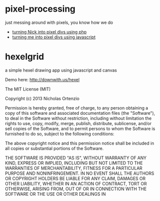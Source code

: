 pixel-processing
================

just messing around with pixels, you know how we do

* [turning Nick into pixel divs using php](http://pancaketheorem.com/stuff/pixelprocessing/nick.php)
* [turning me into pixel divs using javascript](http://pancaketheorem.com/stuff/pixelprocessing/jenn.html)

hexelgrid
=========

a simple hexel drawing app using javascript and canvas

Demo here: http://downwith.us/hexel

The MIT License (MIT)

Copyright (c) 2013 Nicholas Ortenzio 

Permission is hereby granted, free of charge, to any person obtaining a copy
of this software and associated documentation files (the "Software"), to deal
in the Software without restriction, including without limitation the rights
to use, copy, modify, merge, publish, distribute, sublicense, and/or sell
copies of the Software, and to permit persons to whom the Software is
furnished to do so, subject to the following conditions:

The above copyright notice and this permission notice shall be included in
all copies or substantial portions of the Software.

THE SOFTWARE IS PROVIDED "AS IS", WITHOUT WARRANTY OF ANY KIND, EXPRESS OR
IMPLIED, INCLUDING BUT NOT LIMITED TO THE WARRANTIES OF MERCHANTABILITY,
FITNESS FOR A PARTICULAR PURPOSE AND NONINFRINGEMENT. IN NO EVENT SHALL THE
AUTHORS OR COPYRIGHT HOLDERS BE LIABLE FOR ANY CLAIM, DAMAGES OR OTHER
LIABILITY, WHETHER IN AN ACTION OF CONTRACT, TORT OR OTHERWISE, ARISING FROM,
OUT OF OR IN CONNECTION WITH THE SOFTWARE OR THE USE OR OTHER DEALINGS IN
